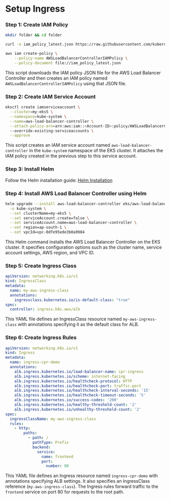 # Setup Ingress

### Step 1: Create IAM Policy
```bash
mkdir folder && cd folder

curl -o iam_policy_latest.json https://raw.githubusercontent.com/kubernetes-sigs/aws-load-balancer-controller/main/docs/install/iam_policy.json

aws iam create-policy \
    --policy-name AWSLoadBalancerControllerIAMPolicy \
    --policy-document file://iam_policy_latest.json
```
This script downloads the IAM policy JSON file for the AWS Load Balancer Controller and then creates an IAM policy named `AWSLoadBalancerControllerIAMPolicy` using that JSON file.

### Step 2: Create IAM Service Account
```bash
eksctl create iamserviceaccount \
  --cluster=my-eks5 \
  --namespace=kube-system \
  --name=aws-load-balancer-controller \
  --attach-policy-arn=arn:aws:iam::<Account-ID>:policy/AWSLoadBalancerControllerIAMPolicy \  #replace ACCOUNT-ID with our AWS accouunt id
  --override-existing-serviceaccounts \
  --approve
```
This script creates an IAM service account named `aws-load-balancer-controller` in the `kube-system` namespace of the EKS cluster. It attaches the IAM policy created in the previous step to this service account.

### Step 3: Install Helm
Follow the Helm installation guide: [Helm Installation](https://helm.sh/docs/intro/install/)

### Step 4: Install AWS Load Balancer Controller using Helm
```bash
helm upgrade --install aws-load-balancer-controller eks/aws-load-balancer-controller \
  -n kube-system \
  --set clusterName=my-eks5 \
  --set serviceAccount.create=false \
  --set serviceAccount.name=aws-load-balancer-controller \
  --set region=ap-south-1 \
  --set vpcId=vpc-0dfe95ede3b0a9984
```
This Helm command installs the AWS Load Balancer Controller on the EKS cluster. It specifies configuration options such as the cluster name, service account settings, AWS region, and VPC ID.

### Step 5: Create Ingress Class
```yaml
apiVersion: networking.k8s.io/v1
kind: IngressClass
metadata:
  name: my-aws-ingress-class
  annotations:
    ingressclass.kubernetes.io/is-default-class: "true"
spec:
  controller: ingress.k8s.aws/alb
```
This YAML file defines an IngressClass resource named `my-aws-ingress-class` with annotations specifying it as the default class for ALB.

### Step 6: Create Ingress Rules
```yaml
apiVersion: networking.k8s.io/v1
kind: Ingress
metadata:
  name: ingress-cpr-demo
  annotations:
    alb.ingress.kubernetes.io/load-balancer-name: cpr-ingress
    alb.ingress.kubernetes.io/scheme: internet-facing
    alb.ingress.kubernetes.io/healthcheck-protocol: HTTP 
    alb.ingress.kubernetes.io/healthcheck-port: traffic-port
    alb.ingress.kubernetes.io/healthcheck-interval-seconds: '15'
    alb.ingress.kubernetes.io/healthcheck-timeout-seconds: '5'
    alb.ingress.kubernetes.io/success-codes: '200'
    alb.ingress.kubernetes.io/healthy-threshold-count: '2'
    alb.ingress.kubernetes.io/unhealthy-threshold-count: '2'   
spec:
  ingressClassName: my-aws-ingress-class
  rules:
    - http:
        paths:           
          - path: /
            pathType: Prefix
            backend:
              service:
                name: frontend
                port: 
                  number: 80
```
This YAML file defines an Ingress resource named `ingress-cpr-demo` with annotations specifying ALB settings. It also specifies an IngressClass reference (`my-aws-ingress-class`). The Ingress rules forward traffic to the `frontend` service on port 80 for requests to the root path.

